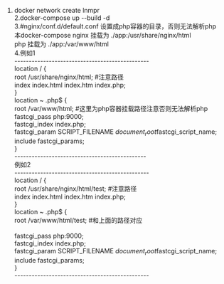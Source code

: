 1. docker network create lnmpr<br/> 
2.docker-compose up --build -d<br/>
3.#nginx/conf.d/default.conf 设置成php容器的目录，否则无法解析php<br/>
本docker-compose nginx 挂载为 ./app:/usr/share/nginx/html<br/>
                               php   挂载为 ./app:/var/www/html<br/>
4.例如1<br/>
-----------------------------------------------<br/>
location / {<br/>
	root   /usr/share/nginx/html; #注意路径<br/>
	index  index.html index.htm index.php;<br/>
}<br/>
location ~ \.php$ {<br/>
	root           /var/www/html; #这里为php容器挂载路径注意否则无法解析php<br/>
	fastcgi_pass   php:9000;<br/>
	fastcgi_index  index.php;<br/>
	fastcgi_param  SCRIPT_FILENAME  $document_root$fastcgi_script_name;<br/>
	include        fastcgi_params;<br/>
}<br/>
----------------------------------------------<br/>
例如2<br/>
-----------------------------------------------<br/>
location / {<br/>
        root   /usr/share/nginx/html/test; #注意路径<br/>
        index  index.html index.htm index.php;<br/>
}<br/>
location ~ \.php$ {<br/>
        root           /var/www/html/test; #和上面的路径对应<br/>    
        fastcgi_pass   php:9000;<br/>
        fastcgi_index  index.php;<br/>
        fastcgi_param  SCRIPT_FILENAME  $document_root$fastcgi_script_name;<br/>
        include        fastcgi_params;<br/>
}<br/>
-----------------------------------------------<br/>
